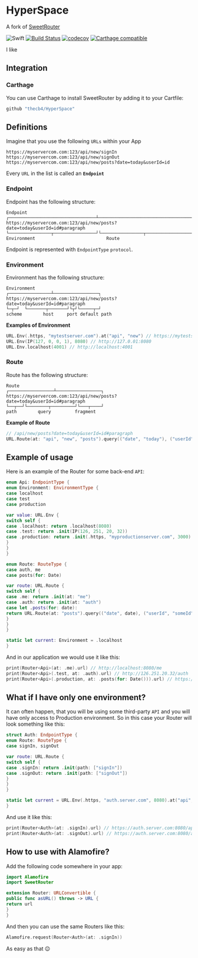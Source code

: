 # HyperSpace
A fork of [SweetRouter](https://github.com/alickbass/SweetRouter)

![Swift](https://img.shields.io/badge/Swift-4.0-orange.svg)
[![Build Status](https://travis-ci.org/thecb4/HyperSpace.svg?branch=master)](https://travis-ci.org/thecb4/HyperSpace)
[![codecov](https://codecov.io/gh/thecb4/HyperSpace/branch/master/graph/badge.svg)](https://codecov.io/gh/thecb4/HyperSpace)
[![Carthage compatible](https://img.shields.io/badge/Carthage-compatible-4BC51D.svg?style=flat)](https://github.com/Carthage/Carthage)


I like

## Integration


### Carthage

You can use Carthage to install SweetRouter by adding it to your Cartfile:

```swift
github "thecb4/HyperSpace"
```

## Definitions

Imagine that you use the following `URLs` within your App

```
https://myservercom.com:123/api/new/signIn
https://myservercom.com:123/api/new/signOut
https://myservercom.com:123/api/new/posts?date=today&userId=id
```

Every `URL` in the list is called an **`Endpoint`**

### Endpoint

Endpoint has the following structure:

```
Endpoint
┌─────────────────────────────────┴────────────────────────────────────┐
https://myservercom.com:123/api/new/posts?date=today&userId=id#paragraph
└────────────────┬────────────────┘└────────────────┬──────────────────┘
Environment                           Route
```

Endpoint is represented with `EndpointType` `protocol`.

### Environment

Environment has the following structure:

```
Environment
┌────────────────┴─────────────────┐
https://myservercom.com:123/api/new/posts?date=today&userId=id#paragraph
└─┬─┘  └───────┬───────┘└┬┘└─────┬─┘
scheme        host     port default path
```

**Examples of Environment**

```swift
URL.Env(.https, "mytestserver.com").at("api", "new") // https://mytestserver.com/api/new/
URL.Env(IP(127, 0, 0, 1), 8080) // http://127.0.01:8080
URL.Env.localhost(4001) // http://localhost:4001
```

### Route
Route has the following structure:

```
Route
┌─────────────────┴─────────────────┐
https://myservercom.com:123/api/new/posts?date=today&userId=id#paragraph
└──┬──┘└────────┬─────────┘└───┬────┘
path        query         fragment
```

**Example of Route**

```swift
// /api/new/posts?date=today&userId=id#paragraph
URL.Route(at: "api", "new", "posts").query(("date", "today"), ("userId", "id")).fragment("paragraph")
```

## Example of usage

Here is an example of the Router for some back-end `API`:

```swift
enum Api: EndpointType {
enum Environment: EnvironmentType {
case localhost
case test
case production

var value: URL.Env {
switch self {
case .localhost: return .localhost(8080)
case .test: return .init(IP(126, 251, 20, 32))
case .production: return .init(.https, "myproductionserver.com", 3000)
}
}
}

enum Route: RouteType {
case auth, me
case posts(for: Date)

var route: URL.Route {
switch self {
case .me: return .init(at: "me")
case .auth: return .init(at: "auth")
case let .posts(for: date):
return URL.Route(at: "posts").query(("date", date), ("userId", "someId"))
}
}
}

static let current: Environment = .localhost
}
```

And in our application we would use it like this:

```swift
print(Router<Api>(at: .me).url) // http://localhost:8080/me
print(Router<Api>(.test, at: .auth).url) // http://126.251.20.32/auth
print(Router<Api>(.production, at: .posts(for: Date())).url) // https://myproductionserver.com:3000/posts?date=12.04.2017&userId=someId
```

## What if I have only one environment?

It can often happen, that you will be using some third-party `API` and you will have only access to Production environment. So in this case your Router will look something like this:

```swift
struct Auth: EndpointType {
enum Route: RouteType {
case signIn, signOut

var route: URL.Route {
switch self {
case .signIn: return .init(path: ["signIn"])
case .signOut: return .init(path: ["signOut"])
}
}
}

static let current = URL.Env(.https, "auth.server.com", 8080).at("api", "new")
}
```

And use it like this:

```swift
print(Router<Auth>(at: .signIn).url) // https://auth.server.com:8080/api/new/signIn
print(Router<Auth>(at: .signOut).url) // https://auth.server.com:8080/api/new/signOut
```

## How to use with Alamofire?

Add the following code somewhere in your app:

```swift
import Alamofire
import SweetRouter

extension Router: URLConvertible {
public func asURL() throws -> URL {
return url
}
}
```

And then you can use the same Routers like this:

```swift
Alamofire.request(Router<Auth>(at: .signIn))
```

As easy as that 😉
